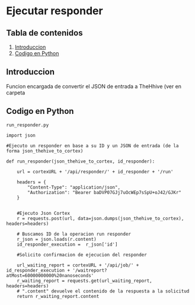 # Ejecutar responder

## Tabla de contenidos

1. [Introduccion](#introduccion)
2. [Codigo en Python](#codigo-en-python)


## Introduccion

Funcion encargada de convertir el JSON de entrada a TheHhive (ver en carpeta 



## Codigo en Python

`run_responder.py`

```
import json

#Ejecuto un responder en base a su ID y un JSON de entrada (de la forma json_thehive_to_cortex)

def run_responder(json_thehive_to_cortex, id_responder):

    url = cortexURL + '/api/responder/' + id_responder + '/run'

    headers = {
        "Content-Type": "application/json",
        "Authorization": "Bearer baDVP07GJj7uOcWEp7sSpU+oJ42/GJKr"
    }


    #Ejecuto Json Cortex
    r = requests.post(url, data=json.dumps(json_thehive_to_cortex), headers=headers)

    # Buscamos ID de la operacion run responder
    r_json = json.loads(r.content)
    id_responder_execution =  r_json['id']

    #Solicito confirmacion de ejecucion del responder

    url_waiting_report = cortexURL + '/api/job/' + id_responder_execution + '/waitreport?atMost=60000000000%20nanoseconds'
    r_waiting_report = requests.get(url_waiting_report,  headers=headers)
    # ".content" devuelve el contenido de la respuesta a la solicitud
    return r_waiting_report.content 
```




